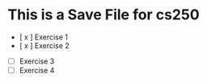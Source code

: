 # This is a Save File for cs250

- [ x ] Exercise 1
- [ x ] Exercise 2
- [ ] Exercise 3
- [ ] Exercise 4
